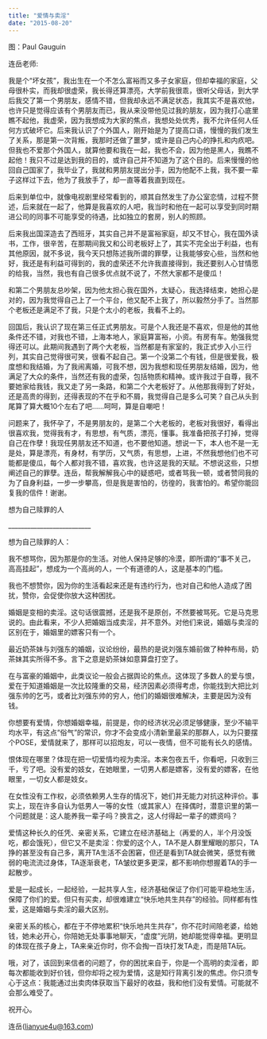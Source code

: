 ```yaml
---
title: "爱情与卖淫"
date: "2015-08-20"
---
```


图：Paul Gauguin

连岳老师:

我是个“坏女孩”，我出生在一个不怎么富裕而又多子女家庭，但却幸福的家庭，父母很朴实，而我却很虚荣，我长得还算漂亮，大学前我很乖，很听父母话，到大学后我交了第一个男朋友，感情不错，但我却永远不满足状态，我其实不是喜欢他，也许只是觉得应该有个男朋友而已，我从来没带他见过我的朋友，因为我打心底里瞧不起他，我虚荣，因为我想成为大家的焦点，我想处处优秀，我不允许任何人任何方式破坏它。后来我认识了个外国人，刚开始是为了提高口语，慢慢的我们发生了关系，那是第一次背叛，我那时还做了噩梦，或许是自己内心的挣扎和内疚吧。但我也不爱那个外国人，就算他要和我在一起，我也不会，因为他是黑人，我瞧不起他！我只不过是达到我的目的，或许自己并不知道为了这个目的。后来慢慢的他回自己国家了，我毕业了，我就和男朋友提出分手，因为他配不上我，我不要一辈子这样过下去，他为了我放手了，却一直等着我直到现在。

后来到单位中，就像电视剧里经常看到的，顺其自然发生了办公室恋情，过程不赘述，后来就在一起了，他算是我喜欢的人吧，我当时和他在一起可以享受到同时期进公司的同事不可能享受的待遇，比如独立的套房，别人的照顾。

后来我出国深造去了西班牙，其实自己并不是富裕家庭，却又不甘心，我在国外读书，工作，很辛苦，在那期间我又和公司老板好上了，其实不完全出于利益，也有其他原因，就不多说，我今天只想陈述我所谓的罪孽，让我能够安心些，当然和他好，我还是有利益可得到的，我的虚荣还不允许我直接得到，我还要别人心甘情愿的给我，当然，我也有自己很多优点就不说了，不然大家都不是傻瓜！

和第二个男朋友总吵架，因为他太担心我在国外，太疑心，我选择结束，她担心是对的，因为我觉得自己上了一个平台，他又配不上我了，所以毅然分手了。当然那个老板还是满足不了我，只是个太小的老板，我看不上的。

回国后，我认识了现在第三任正式男朋友。可是个人我还是不喜欢，但是他的其他条件还不错，对我也不错，上海本地人，家庭算富裕，小资。有房有车。勉强我觉得还可以。此期间我遇到了两个大老板，当然都是有家室的，我正式步入小三行列，其实自己觉得很可笑，很看不起自己。第一个没第二个有钱，但是很爱我，极度想和我结婚，为了我闹离婚，可我不想，因为我想和现任男朋友结婚，因为，他满足了大众的条件，当然还有我的虚荣，包括物质和精神。或许我过于自尊，我不要她家给我钱，我又走了另一条路，和第二个大老板好了。从他那我得到了好处，还是高贵的得到，还得表现的不在乎和不屑，我觉得自己是多么可笑？自己从头到尾算了算大概10个左右了吧……呵呵，算是自嘲吧！

问题来了，我怀孕了，不是男朋友的，是第二个大老板的，老板对我很好，看得出很喜欢我，觉得我有才，有思想，有气质，漂亮，懂事。我准备把孩子打掉，觉得自己在作孽！我现任男朋友还不知道，也不要他知道。想说一下，本人也不是一无是处，算是漂亮，有身材，有学历，又气质，有思想，上进，不然我想他们也不可能都是傻瓜，每个人都对我不错，喜欢我，也许这是我的天赋。不想说这些，只想阐述自己的罪孽。连岳，帮我解解我心中的疑惑吧，或者骂我一顿，或者赞同我的为了自身利益，一步一步攀高，但是我是害怕的，彷徨的，我害怕的。希望你能回复我的信件！谢谢。

想为自己赎罪的人

\_\_\_\_\_\_\_\_\_\_\_\_\_\_\_\_\_\_\_\_\_\_\_\_\_\_

想为自己赎罪的人：

我不想骂你，因为那是你的生活。对他人保持足够的冷漠，即所谓的“事不关己，高高挂起”，想成为一个高尚的人，一个有道德的人，这是基本的门槛。

我也不想赞你，因为你的生活看起来还是有违约行为，也对自己和他人造成了困扰，赞你，会促使你放大这种困扰。

婚姻是变相的卖淫。这句话很震撼，还是我不是原创，不然要被骂死。它是马克思说的。由此看来，不少人把婚姻当成卖淫，并不意外。对他们来说，婚姻与卖淫的区别在于，婚姻里的嫖客只有一个。

最近奶茶妹与刘强东的婚姻，议论纷纷，最热的是说刘强东婚前做了种种布局，奶茶妹其实所得不多。言下之意是奶茶妹如意算盘打空了。

在与富豪的婚姻中，此类议论一般会占据舆论的焦点。这体现了多数人的爱与恨，爱在于知道婚姻是一次比较隆重的交易，经济因素必须得考虑，你能找到大把比刘强东帅的乞丐，或者比刘强东帅的穷人，他们的婚姻很难解决，主要是因为没有钱。

你想要有爱情，你想婚姻幸福，前提是，你的经济状况必须足够健康，至少不输平均水平，有这点“俗气”的常识，你才不会变成小清新里最呆的那群人，以为只要摆个POSE，爱情就来了，那样可以招炮友，可以一夜情，但不可能有长久的感情。

恨体现在哪里？体现在把一切爱情均视为卖淫。本来包夜五千，你看吧，只收到三千，亏了吧。没有爱的妓女，在她眼里，一切男人都是嫖客，没有爱的嫖客，在他眼里，一切女人都是妓女。

在女性没有工作权，必须依赖男人生存的情况下，她们并无能力对抗这种评价。事实上，现在许多自认为低男人一等的女性（或其家人）在择偶时，潜意识里的第一个问题就是：这人能养我一辈子吗？换言之，这人付得起一辈子的嫖资吗？

爱情这种长久的任凭、亲密关系，它建立在经济基础上（再爱的人，半个月没饭吃，都会饿死），但它又不是卖淫：你爱的这个人，TA不是人群里耀眼的那只，TA挣的甚至没有自己多，离开TA生活不会困窘，但还是看到TA就会微笑，感觉有微弱的电流流过身体，TA逐渐衰老，TA皱纹更多更深，都不影响你想握着TA的手一起散步。

爱是一起成长，一起经验，一起共享人生，经济基础保证了你们可能平稳地生活，保障了你们的爱。但只有买卖，却很难建立“快乐地共生共存”的经验。同样都有性爱，这是婚姻与卖淫的最大区别。

亲密关系的核心，都在于不停地累积“快乐地共生共存”，你不花时间陪老婆，给她钱，她未必开心，你陪她无处事事地聊天，“虚度”光阴，她却能觉得幸福。更明显的体现在孩子身上，TA来亲近你时，你不会掏一百块打发TA走，而是陪TA玩。

哦，对了，该回到来信者的问题了，你的困扰来自于，你是一个高明的卖淫者，即每次都能收到好价钱，但你却将之视为爱情，这是知行背离引发的焦虑。你只须专心于这点：我能通过出卖肉体获取当下最好的收益，我和他们没有爱情。可能就不会那么难受了。

祝开心。

连岳(lianyue4u@163.com)
